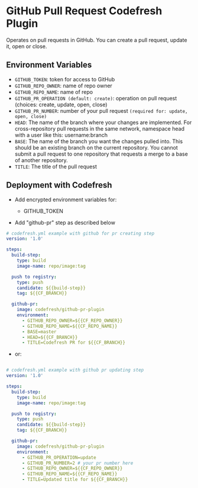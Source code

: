 # GitHub Pull Request Codefresh Plugin

Operates on pull requests in GitHub. You can create a pull request, update it, open or close.

## Environment Variables

- `GITHUB_TOKEN`: token for access to GitHub
- `GITHUB_REPO_OWNER`: name of repo owner
- `GITHUB_REPO_NAME`: name of repo
- `GITHUB_PR_OPERATION (default: create)`: operation on pull request (choices: create, update, open, close)
- `GITHUB_PR_NUMBER`: number of your pull request `(required for: update, open, close)`
- `HEAD`: The name of the branch where your changes are implemented. For cross-repository pull requests in the same network, namespace head with a user like this: username:branch
- `BASE`: The name of the branch you want the changes pulled into. This should be an existing branch on the current repository. You cannot submit a pull request to one repository that requests a merge to a base of another repository.
- `TITLE`: The title of the pull request

## Deployment with Codefresh
- Add encrypted environment variables for:
     * GITHUB_TOKEN

- Add "github-pr" step as described below

```yaml
# codefresh.yml example with github for pr creating step
version: '1.0'

steps:
  build-step:
    type: build
    image-name: repo/image:tag

  push to registry:
    type: push
    candidate: ${{build-step}}
    tag: ${{CF_BRANCH}}

  github-pr:
    image: codefresh/github-pr-plugin
    environment:
      - GITHUB_REPO_OWNER=${{CF_REPO_OWNER}}
      - GITHUB_REPO_NAME=${{CF_REPO_NAME}}
      - BASE=master
      - HEAD=${{CF_BRANCH}}
      - TITLE=Codefresh PR for ${{CF_BRANCH}}
```

- or:

```yaml

# codefresh.yml example with github pr updating step
version: '1.0'

steps:
  build-step:
    type: build
    image-name: repo/image:tag

  push to registry:
    type: push
    candidate: ${{build-step}}
    tag: ${{CF_BRANCH}}

  github-pr:
    image: codefresh/github-pr-plugin
    environment:
      - GITHUB_PR_OPERATION=update
      - GITHUB_PR_NUMBER=2 # your pr number here
      - GITHUB_REPO_OWNER=${{CF_REPO_OWNER}}
      - GITHUB_REPO_NAME=${{CF_REPO_NAME}}
      - TITLE=Updated title for ${{CF_BRANCH}}
```
